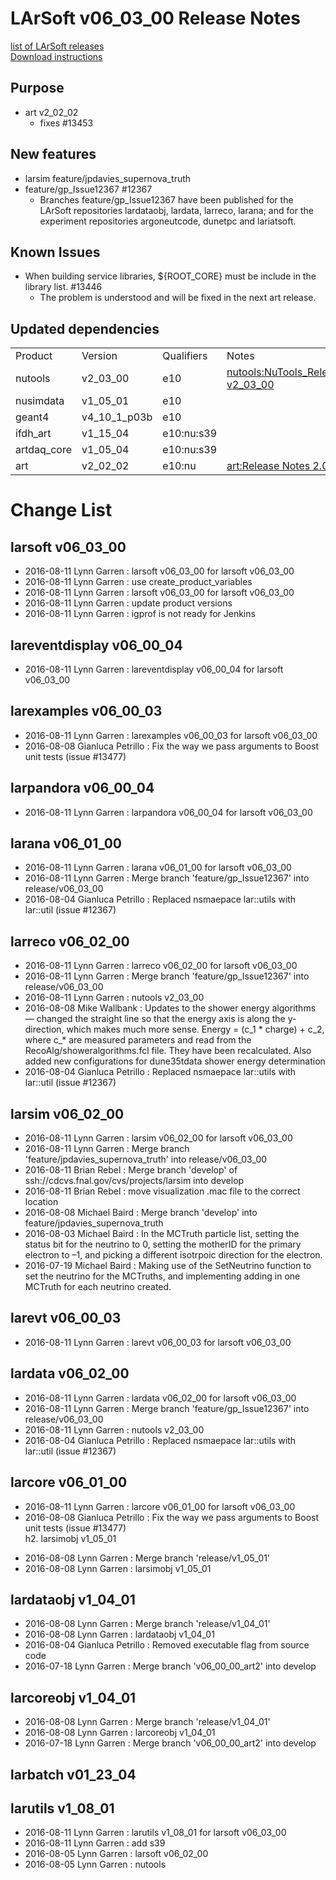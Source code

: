 # LArSoft v06_03_00 Release Notes



[list of LArSoft releases](LArSoft_release_list)  
[Download instructions](https://scisoft.fnal.gov/scisoft/bundles/larsoft/v06_03_00/larsoft-v06_03_00.html)

## Purpose

-   art v2_02_02
    -   fixes \#13453

## New features

-   larsim feature/jpdavies_supernova_truth
-   feature/gp_Issue12367 \#12367
    -   Branches feature/gp_Issue12367 have been published for the LArSoft repositories lardataobj, lardata, larreco, larana; and for the experiment repositories argoneutcode, dunetpc and lariatsoft.

## Known Issues

-   When building service libraries, ${ROOT_CORE} must be include in the library list. \#13446
    -   The problem is understood and will be fixed in the next art release.

## Updated dependencies

|             |               |            |                                                        |
|-------------|---------------|------------|--------------------------------------------------------|
| Product     | Version       | Qualifiers | Notes                                                  |
| nutools     | v2_03_00      | e10        | [nutools:NuTools_Release_Notes#nutools-v2_03_00](https://cdcvs.fnal.gov/redmine/projects/nutools/wiki/NuTools_Release_Notes#nutools-v2_03_00) |
| nusimdata   | v1_05_01      | e10        |                                                        |
| geant4      | v4_10_1_p03b | e10        |                                                        |
| ifdh_art    | v1_15_04      | e10:nu:s39 |                                                        |
| artdaq_core | v1_05_04      | e10:nu:s39 |                                                        |
| art         | v2_02_02      | e10:nu     | [art:Release Notes 2.02.02](https://cdcvs.fnal.gov/redmine/projects/art/wiki/Release_Notes_2.02.02)                      |

# Change List

## larsoft v06_03_00

-   2016-08-11 Lynn Garren : larsoft v06_03_00 for larsoft v06_03_00
-   2016-08-11 Lynn Garren : use create_product_variables
-   2016-08-11 Lynn Garren : larsoft v06_03_00 for larsoft v06_03_00
-   2016-08-11 Lynn Garren : update product versions
-   2016-08-11 Lynn Garren : igprof is not ready for Jenkins

## lareventdisplay v06_00_04

-   2016-08-11 Lynn Garren : lareventdisplay v06_00_04 for larsoft v06_03_00

## larexamples v06_00_03

-   2016-08-11 Lynn Garren : larexamples v06_00_03 for larsoft v06_03_00
-   2016-08-08 Gianluca Petrillo : Fix the way we pass arguments to Boost unit tests (issue \#13477)

## larpandora v06_00_04

-   2016-08-11 Lynn Garren : larpandora v06_00_04 for larsoft v06_03_00

## larana v06_01_00

-   2016-08-11 Lynn Garren : larana v06_01_00 for larsoft v06_03_00
-   2016-08-11 Lynn Garren : Merge branch 'feature/gp_Issue12367' into release/v06_03_00
-   2016-08-04 Gianluca Petrillo : Replaced nsmaepace lar::utils with lar::util (issue \#12367)

## larreco v06_02_00

-   2016-08-11 Lynn Garren : larreco v06_02_00 for larsoft v06_03_00
-   2016-08-11 Lynn Garren : Merge branch 'feature/gp_Issue12367' into release/v06_03_00
-   2016-08-11 Lynn Garren : nutools v2_03_00
-   2016-08-08 Mike Wallbank : Updates to the shower energy algorithms — changed the straight line so that the energy axis is along the y-direction, which makes much more sense. Energy = (c_1 \* charge) + c_2, where c_\* are measured parameters and read from the RecoAlg/showeralgorithms.fcl file. They have been recalculated. Also added new configurations for dune35tdata shower energy determination
-   2016-08-04 Gianluca Petrillo : Replaced nsmaepace lar::utils with lar::util (issue \#12367)

## larsim v06_02_00

-   2016-08-11 Lynn Garren : larsim v06_02_00 for larsoft v06_03_00
-   2016-08-11 Lynn Garren : Merge branch 'feature/jpdavies_supernova_truth' into release/v06_03_00
-   2016-08-11 Brian Rebel : Merge branch 'develop' of ssh://cdcvs.fnal.gov/cvs/projects/larsim into develop
-   2016-08-11 Brian Rebel : move visualization .mac file to the correct location
-   2016-08-08 Michael Baird : Merge branch 'develop' into feature/jpdavies_supernova_truth
-   2016-08-03 Michael Baird : In the MCTruth particle list, setting the status bit for the neutrino to 0, setting the motherID for the primary electron to –1, and picking a different isotrpoic direction for the electron.
-   2016-07-19 Michael Baird : Making use of the SetNeutrino function to set the neutrino for the MCTruths, and implementing adding in one MCTruth for each neutrino created.

## larevt v06_00_03

-   2016-08-11 Lynn Garren : larevt v06_00_03 for larsoft v06_03_00

## lardata v06_02_00

-   2016-08-11 Lynn Garren : lardata v06_02_00 for larsoft v06_03_00
-   2016-08-11 Lynn Garren : Merge branch 'feature/gp_Issue12367' into release/v06_03_00
-   2016-08-11 Lynn Garren : nutools v2_03_00
-   2016-08-04 Gianluca Petrillo : Replaced nsmaepace lar::utils with lar::util (issue \#12367)

## larcore v06_01_00

-   2016-08-11 Lynn Garren : larcore v06_01_00 for larsoft v06_03_00
-   2016-08-08 Gianluca Petrillo : Fix the way we pass arguments to Boost unit tests (issue \#13477)  
    h2. larsimobj v1_05_01

<!-- -->

-   2016-08-08 Lynn Garren : Merge branch 'release/v1_05_01'
-   2016-08-08 Lynn Garren : larsimobj v1_05_01

## lardataobj v1_04_01

-   2016-08-08 Lynn Garren : Merge branch 'release/v1_04_01'
-   2016-08-08 Lynn Garren : lardataobj v1_04_01
-   2016-08-04 Gianluca Petrillo : Removed executable flag from source code
-   2016-07-18 Lynn Garren : Merge branch 'v06_00_00_art2' into develop

## larcoreobj v1_04_01

-   2016-08-08 Lynn Garren : Merge branch 'release/v1_04_01'
-   2016-08-08 Lynn Garren : larcoreobj v1_04_01
-   2016-07-18 Lynn Garren : Merge branch 'v06_00_00_art2' into develop

## larbatch v01_23_04

## larutils v1_08_01

-   2016-08-11 Lynn Garren : larutils v1_08_01 for larsoft v06_03_00
-   2016-08-11 Lynn Garren : add s39
-   2016-08-05 Lynn Garren : larsoft v06_02_00
-   2016-08-05 Lynn Garren : nutools
